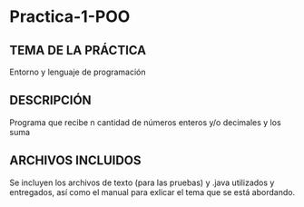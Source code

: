 # Practica-1-POO

TEMA DE LA PRÁCTICA
--------------------------------------------------------------------------------------------------------------------------------------------------------
Entorno y lenguaje de programación

DESCRIPCIÓN
--------------------------------------------------------------------------------------------------------------------------------------------------------
Programa que recibe n cantidad de números enteros y/o decimales y los suma

ARCHIVOS INCLUIDOS
--------------------------------------------------------------------------------------------------------------------------------------------------------
Se incluyen los archivos de texto (para las pruebas) y .java utilizados y entregados, así como el manual para exlicar el tema que se está abordando.
